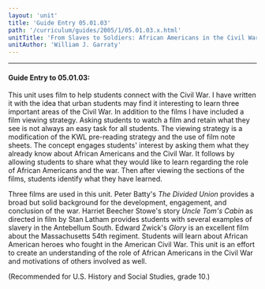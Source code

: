 ```yaml
---
layout: 'unit'
title: 'Guide Entry 05.01.03'
path: '/curriculum/guides/2005/1/05.01.03.x.html'
unitTitle: 'From Slaves to Soldiers: African Americans in the Civil War'
unitAuthor: 'William J. Garraty'
---
```


<body>
<hr/>
 <h4>
  Guide Entry to 05.01.03:
 </h4>
 <p>
  This unit uses film to help students connect with the Civil War. I have written it with the idea that urban students may find it interesting to learn three important areas of the Civil War. In addition to the films I have included a film viewing strategy. Asking students to watch a film and retain what they see is not always an easy task for all students. The viewing strategy is a modification of the KWL pre-reading strategy and the use of film note sheets. The concept engages students' interest by asking them what they already know about African Americans and the Civil War. It follows by allowing students to share what they would like to learn regarding the role of African Americans and the war. Then after viewing the sections of the films, students identify what they have learned.
 </p>
<p>
  Three films are used in this unit. Peter Batty's
  <i>
   The Divided Union
  </i>
  provides a broad but solid background for the development, engagement, and conclusion of the war. Harriet Beecher Stowe's story
  <i>
   Uncle Tom's Cabin
  </i>
  as directed in film by Stan Latham provides students with several examples of slavery in the Antebellum South. Edward Zwick's
  <i>
   Glory
  </i>
  is an excellent film about the Massachusetts 54th regiment. Students will learn about African American heroes who fought in the American Civil War. This unit is an effort to create an understanding of the role of African Americans in the Civil War and motivations of others involved as well.
 </p>
<p>
  (Recommended for U.S. History and Social Studies, grade 10.)
 </p>

</body>

